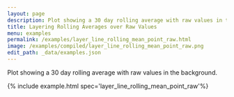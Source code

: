 ```yaml
---
layout: page
description: Plot showing a 30 day rolling average with raw values in the background.
title: Layering Rolling Averages over Raw Values
menu: examples
permalink: /examples/layer_line_rolling_mean_point_raw.html
image: /examples/compiled/layer_line_rolling_mean_point_raw.png
edit_path: _data/examples.json
---
```


Plot showing a 30 day rolling average with raw values in the background.

{% include example.html spec='layer_line_rolling_mean_point_raw'%}

